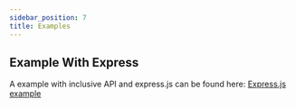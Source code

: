 ```yaml
---
sidebar_position: 7
title: Examples
---
```


## Example With Express

A example with inclusive API and express.js can be found here: [Express.js example](https://github.com/alitnk/polypay.js/blob/main/examples/inclusive-example/index.js)
